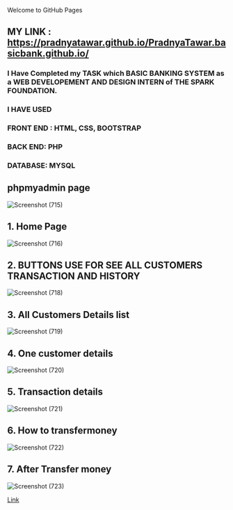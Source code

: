   Welcome to GitHub Pages
 ## MY LINK : https://pradnyatawar.github.io/PradnyaTawar.basicbank.github.io/
### I Have Completed my TASK which **BASIC BANKING SYSTEM** as a **WEB DEVELOPEMENT AND DESIGN INTERN** of **THE SPARK FOUNDATION.**


### I HAVE USED 
### FRONT END : HTML, CSS, BOOTSTRAP
### BACK END: PHP
### DATABASE: MYSQL




## phpmyadmin page
![Screenshot (715)](https://user-images.githubusercontent.com/78145883/124713509-4683fc80-df1e-11eb-8340-94cf57920cf1.png)

## 1. Home Page
![Screenshot (716)](https://user-images.githubusercontent.com/78145883/124714014-e17cd680-df1e-11eb-85b4-beeea28ad12f.png)

## 2. BUTTONS USE FOR SEE ALL CUSTOMERS TRANSACTION AND HISTORY
![Screenshot (718)](https://user-images.githubusercontent.com/78145883/124714051-e93c7b00-df1e-11eb-831f-9e582e067832.png)

## 3. All Customers Details list
![Screenshot (719)](https://user-images.githubusercontent.com/78145883/124714062-ec376b80-df1e-11eb-9325-d732df1e2144.png)

## 4. One customer details
![Screenshot (720)](https://user-images.githubusercontent.com/78145883/124714078-ef325c00-df1e-11eb-9a0c-a09900308dc4.png)

## 5. Transaction details
![Screenshot (721)](https://user-images.githubusercontent.com/78145883/124714088-f2c5e300-df1e-11eb-8ad1-3e14a3c4c326.png)

## 6. How to transfermoney
![Screenshot (722)](https://user-images.githubusercontent.com/78145883/124714096-f48fa680-df1e-11eb-8913-022021a73f1e.png)

## 7. After Transfer money
![Screenshot (723)](https://user-images.githubusercontent.com/78145883/124714104-f78a9700-df1e-11eb-8263-00aaa30656a0.png)


[Link]()

